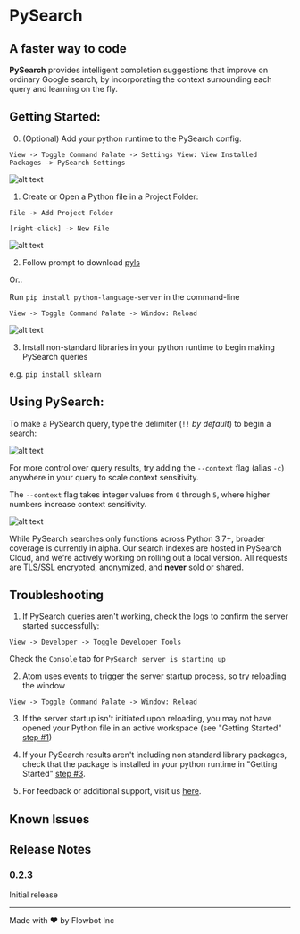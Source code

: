 # **PySearch**

## A faster way to code

**PySearch** provides intelligent completion suggestions that improve on ordinary Google search, by incorporating the context surrounding each query and learning on the fly.


## Getting Started:

0. (Optional) Add your python runtime to the PySearch config.

  `View -> Toggle Command Palate -> Settings View: View Installed Packages -> PySearch Settings`

![alt text][add_env]

[add_env]: ./docs/images/add_env.png "Add new environment"

1. <a name="step_1"></a> Create or Open a Python file in a Project Folder:

  `File -> Add Project Folder`

  `[right-click] -> New File`

![alt text][add_new_file]

[add_new_file]: ./docs/images/add_new_file.png "Add new Python file"

2. Follow prompt to download [pyls](https://github.com/palantir/python-language-server)

  Or..

  Run `pip install python-language-server` in the command-line

  `View -> Toggle Command Palate -> Window: Reload`

![alt text][open_file]

[open_file]: ./docs/images/open_file.png "Add new Python file"


3. <a name="step_3"></a> Install non-standard libraries in your python runtime to begin making PySearch queries

  e.g. `pip install sklearn`


## Using PySearch:

To make a PySearch query, type the delimiter (`!!` *by default*) to begin a search:

![alt text][cosine_distance_c3]

[cosine_distance_c3]: ./docs/images/cosine_distance.png "Cosine distance"


For more control over query results, try adding the `--context` flag (alias `-c`) anywhere in your query
to scale context sensitivity.

The `--context` flag takes integer values from `0` through `5`, where higher numbers increase context sensitivity.

![alt text][cosine_distance_c0]

[cosine_distance_c0]: ./docs/images/cosine_distance_c0.png "Cosine distance"


While PySearch searches only functions across Python 3.7+, broader coverage is currently in alpha. Our search indexes are hosted in PySearch Cloud, and we're actively working on rolling out a local version. All requests are TLS/SSL encrypted, anonymized, and **never** sold or shared.

## Troubleshooting

1. If PySearch queries aren't working, check the logs to confirm the server started successfully:

  `View -> Developer -> Toggle Developer Tools`

  Check the `Console` tab for `PySearch server is starting up`

2. Atom uses events to trigger the server startup process, so try reloading the window

  `View -> Toggle Command Palate -> Window: Reload`

3. If the server startup isn't initiated upon reloading, you may not have opened your Python file in an active workspace (see "Getting Started" [step #1](#step_1))

4. If your PySearch results aren't including non standard library packages, check that the package is installed in your python runtime in "Getting Started" [step #3](#step_3).

5. For feedback or additional support, visit us [here](https://www.getflowbot.com).

## Known Issues


## Release Notes


### 0.2.3

Initial release

___

Made with ❤ by Flowbot Inc
